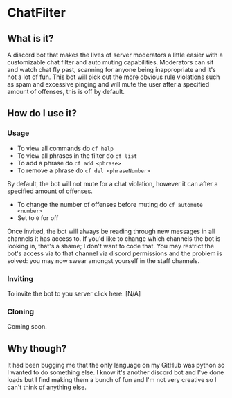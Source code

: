 # ChatFilter
## What is it?
A discord bot that makes the lives of server moderators a little easier with a customizable chat filter and auto muting capabilities. Moderators can sit and watch chat fly past, scanning for anyone being inappropriate and it's not a lot of fun. This bot will pick out the more obvious rule violations such as spam and excessive pinging and will mute the user after a specified amount of offenses, this is off by default.

## How do I use it?
### Usage
- To view all commands do `cf help`
- To view all phrases in the filter do `cf list`
- To add a phrase do `cf add <phrase>`
- To remove a phrase do `cf del <phraseNumber>`

By default, the bot will not mute for a chat violation, however it can after a specified amount of offenses. </br>
- To change the number of offenses before muting do `cf automute <number>`
- Set to `0` for off

Once invited, the bot will always be reading through new messages in all channels it has access to. If you'd like to change which channels the bot is looking in, that's a shame; I don't want to code that. You may restrict the bot's access via to that channel via discord permissions and the problem is solved: you may now swear amongst yourself in the staff channels.

### Inviting
To invite the bot to you server click here: [N/A]

### Cloning
Coming soon.

## Why though?
It had been bugging me that the only language on my GitHub was python so I wanted to do something else. I know it's another discord bot and I've done loads but I find making them a bunch of fun and I'm not very creative so I can't think of anything else.
